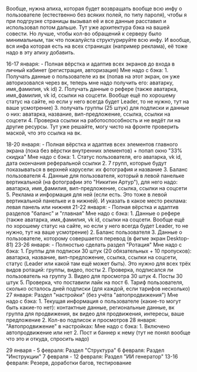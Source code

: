 Вообще, нужна апиха, которая будет возвращать вообще всю инфу о пользователе (естественно без всяких полей, по типу пароля), чтобы я при подгрузке страницы вызывал её и все данные расставил и использовал потом дальше. Тут уже архитектура бэка на вашей совести. Но лучше, чтобы кол-во обращений к серверу было минимальным, так что пожалуйста структурируйте всю инфу. И вообще, вся инфа которая есть на всех страницах (например реклама), её тоже надо в эту апиху добавить. 

16-17 января: 
    - Полная вёрстка и адаптив всех экранов до входа в личный кабинет (регистрация, авторизация)
    Мне надо с бэка: 
        1. Получать данные о пользователе из вк (попав на этот экран, он уже авторизовался через вк, теперь мне надо получить его: аватарку, имя_фамилия, vk id)
        2. Получать данные о рефере (также аватарка, имя_фамилия, vk id, ссылки на соцсети. Вообще ещё по хорошему статус на сайте, но если у него всегда будет Leader, то не нужно, тут на ваше усмотрение)
        3. получать группы (25 штук) для подписки и данные о них: аватарка, название, вип-предложение, ссылка, ссылки на соцсети
        4. Проверка ссылки на работоспособность и не ведёт ли на другие ресурсы. Тут уже решайте, могу чисто на фронте проверить маской, что 
        это ссылка на вк.

18-20 января:
    - Полная вёрстка и адаптив всех элементов главного экрана (пока без вёрстки внутренних элементов) + попап окно "33% скидка"
    Мне надо с бэка: 
        1. Статус пользователя, его аватарка, vk id, дата окончания реферальной ссылки
        2. 7 групп, которые будут показываться в верхней карусели: их фотография и название
        3. Баланс пользователя
        4. Данные для пользователя, который в левой панельке вертикальной (на фотографии это "Никитин Артур"), для него надо: аватарка, имя_фамилия, вип-предложение, ссылка, ссылки на соцсети
        5. Реклама и информация для ней (если есть. Это тоже в левой вертикальной панельке и в нижней). И указать в какое место реклама: левая панель или нижняя
21-22 января:
    - Полная вёрстка и адаптив разделов "баланс" и "главная"
    Мне надо с бэка:
        1. Данные о рефере (также аватарка, имя_фамилия, vk id, ссылки на соцсети. Вообще ещё по хорошему статус на сайте, но если у него всегда будет Leader, то не нужно, тут на ваше усмотрение)
        2. Баланс пользователя
        3. Данные о пользователе, которому совершается перевод (в фигме экран Desktop-81)
23-26 января:
    - Полностью сделать раздел "Ротация"
    Мне надо с бэка:
        1. Группы для подписки 30 штук (20 обязательных + 10 пропусков): аватарка, название, вип-предложение, ссылка, ссылки на соцсети, статус (Leader или какой там ещё может быть). Это нужно для всех трёх видов ротаций: группы, видео, посты
        2. Проверка, подписался ли пользователь на группу
        3. Видео для просмотра 30 штук
        4. Посты 30 штук
        5. Проверка, что поставили лайк на пост
        6. Тариф пользователя, сколько осталось дней подписки (для каждой, если тарифов несколько)
27 января:
    Раздел "настройки" (без учёта "автопродвижения")
    Мне надо с бэка:
        1. Текущая информация о пользователе (какие-то могут быть какие-то нет): контактные данные, региональные данные, вк группа для продвижения, вк видео для продвижения, интересы, ваше предложение
        2. Кол-во подписок и просмотров 
28 января:
    "Автопродвижение" в настройках:
    Мне надо с бэка:
        1. Включено автопродвижение или нет
        2. Пост и баннер к нему (тут не понял вообще что это и откуда, спросить надо)

29 января - 5 февраля:
    Раздел "Структура"
6 февраля:
    Раздел "Инструкции"
7 февраля - 12 февраля:
    Раздел "ИИ генератор"
13-16 февраля:
    Резерв, доработки багов, тестирование






